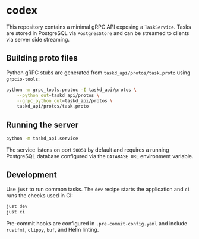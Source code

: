 # codex

This repository contains a minimal gRPC API exposing a `TaskService`.
Tasks are stored in PostgreSQL via `PostgresStore` and can be streamed to
clients via server side streaming.

## Building proto files

Python gRPC stubs are generated from `taskd_api/protos/task.proto` using
`grpcio-tools`:

```bash
python -m grpc_tools.protoc -I taskd_api/protos \
    --python_out=taskd_api/protos \
    --grpc_python_out=taskd_api/protos \
    taskd_api/protos/task.proto
```

## Running the server

```bash
python -m taskd_api.service
```

The service listens on port `50051` by default and requires a running
PostgreSQL database configured via the `DATABASE_URL` environment
variable.

## Development

Use `just` to run common tasks. The `dev` recipe starts the application and
`ci` runs the checks used in CI:

```bash
just dev
just ci
```

Pre-commit hooks are configured in `.pre-commit-config.yaml` and include
`rustfmt`, `clippy`, `buf`, and Helm linting.



